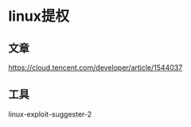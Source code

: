 # linux提权

## 文章

 https://cloud.tencent.com/developer/article/1544037 



## 工具



linux-exploit-suggester-2

